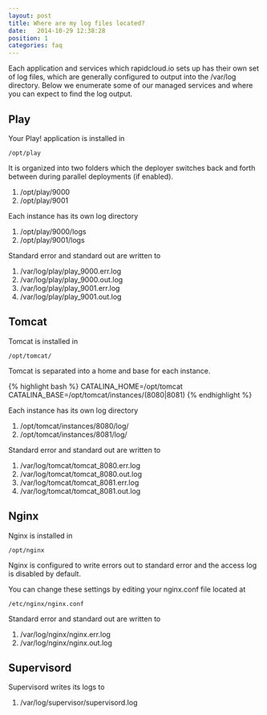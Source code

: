 ```yaml
---
layout: post
title: Where are my log files located?
date:   2014-10-29 12:38:28
position: 1
categories: faq
---
```


Each application and services which rapidcloud.io sets up has their own set of log files, which are generally configured to output into the /var/log directory. Below we enumerate some of our managed services and where you can expect to find the log output.

## Play

Your Play! application is installed in

<code>/opt/play</code>

It is organized into two folders which the deployer switches back and forth between during parallel deployments (if enabled).

1. /opt/play/9000
1. /opt/play/9001

Each instance has its own log directory

1. /opt/play/9000/logs
1. /opt/play/9001/logs

Standard error and standard out are written to 

1. /var/log/play/play_9000.err.log
1. /var/log/play/play_9000.out.log
1. /var/log/play/play_9001.err.log
1. /var/log/play/play_9001.out.log

## Tomcat

Tomcat is installed in

<code>/opt/tomcat/</code>

Tomcat is separated into a home and base for each instance.

{% highlight bash %}
CATALINA_HOME=/opt/tomcat
CATALINA_BASE=/opt/tomcat/instances/(8080|8081)
{% endhighlight %}


Each instance has its own log directory

1. /opt/tomcat/instances/8080/log/
1. /opt/tomcat/instances/8081/log/

Standard error and standard out are written to

1. /var/log/tomcat/tomcat_8080.err.log
1. /var/log/tomcat/tomcat_8080.out.log
1. /var/log/tomcat/tomcat_8081.err.log
1. /var/log/tomcat/tomcat_8081.out.log



## Nginx

Nginx is installed in

<code>/opt/nginx </code>

Nginx is configured to write errors out to standard error and the access log is disabled by default. 

You can change these settings by editing your nginx.conf file located at

<code>/etc/nginx/nginx.conf </code>

Standard error and standard out are written to

1. /var/log/nginx/nginx.err.log
1. /var/log/nginx/nginx.out.log

## Supervisord

Supervisord writes its logs to

1. /var/log/supervisor/supervisord.log